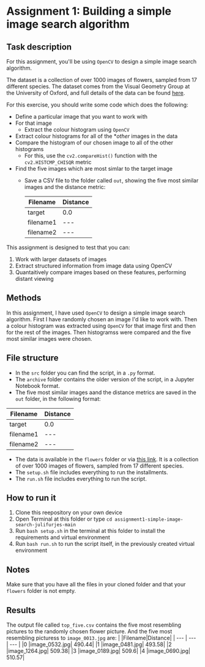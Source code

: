 # Assignment 1: Building a simple image search algorithm

## Task description
For this assignment, you'll be using ```OpenCV``` to design a simple image search algorithm.

The dataset is a collection of over 1000 images of flowers, sampled from 17 different species. The dataset comes from the Visual Geometry Group at the University of Oxford, and full details of the data can be found [here](https://www.robots.ox.ac.uk/~vgg/data/flowers/17/).

For this exercise, you should write some code which does the following:

- Define a particular image that you want to work with
- For that image
  - Extract the colour histogram using ```OpenCV```
- Extract colour histograms for all of the **other* images in the data
- Compare the histogram of our chosen image to all of the other histograms 
  - For this, use the ```cv2.compareHist()``` function with the ```cv2.HISTCMP_CHISQR``` metric
- Find the five images which are most simlar to the target image
  - Save a CSV file to the folder called ```out```, showing the five most similar images and the distance metric:

    |Filename|Distance|
    |---|---|
    |target|0.0|
    |filename1|---|
    |filename2|---|

This assignment is designed to test that you can:

1. Work with larger datasets of images
2. Extract structured information from image data using OpenCV
3. Quantaitively compare images based on these features, performing distant viewing

## Methods

In this assignment, I have used ```OpenCV``` to design a simple image search algorithm. First I have randomly chosen an image I'd like to work with. Then a colour histogram was extracted using ```OpenCV``` for that image first and then for the rest of the images. Then histogramss were compared and the five most similar images were chosen.

## File structure

- In the ```src``` folder you can find the script, in a ```.py``` format.
- The ```archive``` folder contains the older version of the script, in a Jupyter Notebook format.
- The five most similar images aand the distance metrics are saved in the ```out``` folder, in the following format:

|Filename|Distance|
|---|---|
|target|0.0|
|filename1|---|
|filename2|---|

- The data is available in the ```flowers``` folder or via [this link](https://www.robots.ox.ac.uk/~vgg/data/flowers/17/). It is a collection of over 1000 images of flowers, sampled from 17 different species.
- The ```setup.sh``` file includes everything to run the installments.
- The ```run.sh``` file includes everything to run the script.

## How to run it

1. Clone this reepository on your own device
2. Open Terminal at this folder or type ```cd assignment1-simple-image-search-julifurjes-main```
3. Run ```bash setup.sh``` in the terminal at this folder to install the requirements and virtual environment
4. Run ```bash run.sh``` to run the script itself, in the previously created virtual environment

## Notes

Make sure that you have all the files in your cloned folder and that your ```flowers``` folder is not empty.

## Results

The output file called ```top_five.csv``` contains the five most resembling pictures to the randomly chosen flower picture.
And the five most resembling picturess to ```image_0013.jpg``` are:
|	|Filename|Distance|
| --- | --- | --- |
|0	|image_0532.jpg|	490.44|
|1	|image_0481.jpg|	493.58|
|2	|image_1264.jpg|	509.38|
|3	|image_0189.jpg|	509.6|
|4	|image_0690.jpg|	510.57|
